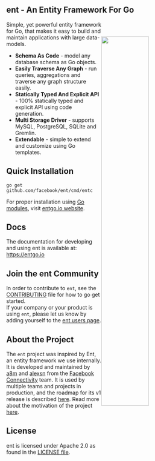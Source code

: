## ent - An Entity Framework For Go

<img width="50%" 
align="right"
style="display: block; margin:40px auto;" 
src="https://s3.eu-central-1.amazonaws.com/entgo.io/assets/gopher_graph.png"/>

Simple, yet powerful entity framework for Go, that makes it easy to build and maintain applications
with large data-models.

- **Schema As Code** - model any database schema as Go objects.
- **Easily Traverse Any Graph** - run queries, aggregations and traverse any graph structure easily.
- **Statically Typed And Explicit API** - 100% statically typed and explicit API using code generation.
- **Multi Storage Driver** - supports MySQL, PostgreSQL, SQLite and Gremlin.
- **Extendable** - simple to extend and customize using Go templates.

## Quick Installation
```console
go get github.com/facebook/ent/cmd/entc
```

For proper installation using [Go modules], visit [entgo.io website][entgo instal].

## Docs
The documentation for developing and using ent is available at: https://entgo.io

## Join the ent Community
In order to contribute to `ent`, see the [CONTRIBUTING](CONTRIBUTING.md) file for how to go get started.  
If your company or your product is using `ent`, please let us know by adding yourself to the [ent users page](https://github.com/facebook/ent/wiki/ent-users).

## About the Project
The `ent` project was inspired by Ent, an entity framework we use internally. It is developed and maintained
by [a8m](https://github.com/a8m) and [alexsn](https://github.com/alexsn)
from the [Facebook Connectivity][fbc] team. It is used by multiple teams and projects in production,
and the roadmap for its v1 release is described [here](https://github.com/facebook/ent/issues/46). 
Read more about the motivation of the project [here](https://entgo.io/blog/2019/10/03/introducing-ent).

## License
ent is licensed under Apache 2.0 as found in the [LICENSE file](LICENSE).


[entgo instal]: https://entgo.io/docs/code-gen/#version-compatibility-between-entc-and-ent
[Go modules]: https://github.com/golang/go/wiki/Modules#quick-start
[fbc]: https://connectivity.fb.com
